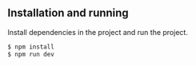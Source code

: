
## Installation and running

Install dependencies in the project and run the project.

```sh
$ npm install
$ npm run dev
```

